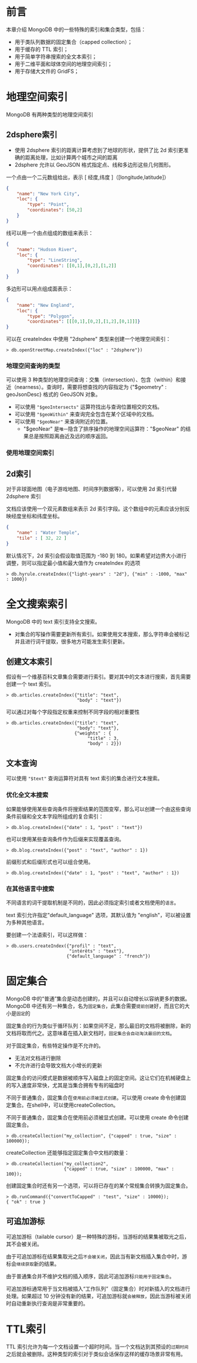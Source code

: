 # 前言
本章介绍 MongoDB 中的一些特殊的索引和集合类型，包括：
- 用于类队列数据的固定集合（capped collection）；
- 用于缓存的 TTL 索引；
- 用于简单字符串搜索的全文本索引；
- 用于二维平面和球体空间的地理空间索引；
- 用于存储大文件的 GridFS；

# 地理空间索引

MongoDB 有两种类型的地理空间索引
## 2dsphere索引
  - 使用 2dsphere 索引的距离计算考虑到了地球的形状，提供了比 2d 索引更准确的距离处理，比如计算两个城市之间的距离
  - 2dsphere 允许以 GeoJSON 格式指定点、线和多边形这些几何图形。

一个点由一个二元数组给出，表示 [ 经度,纬度 ]（[longitude,latitude]）

```json
{
    "name": "New York City",
    "loc": {
        "type": "Point",
        "coordinates": [50,2]
    }
}
```

线可以用一个由点组成的数组来表示：

```json
{
    "name": "Hudson River",
    "loc": {
        "type": "LineString",
        "coordinates": [[0,1],[0,2],[1,2]]
    }
}
```

多边形可以用点组成面表示：
```json
{
    "name": "New England",
    "loc": {
        "type": "Polygon",
        "coordinates": [[[0,1],[0,2],[1,2],[0,1]]]}
}
```

可以在 createIndex 中使用 "2dsphere" 类型来创建一个地理空间索引：

```stylus
> db.openStreetMap.createIndex({"loc" : "2dsphere"})
```

### 地理空间查询的类型
可以使用 3 种类型的地理空间查询：交集（intersection）、包含（within）和接近（nearness）。查询时，需要将想查找的内容指定为 {"$geometry" : geoJsonDesc} 格式的 GeoJSON 对象。

- 可以使用 `"$geoIntersects"` 运算符找出与查询位置相交的文档。
- 可以使用 `"$geoWithin"` 来查询完全包含在某个区域中的文档。
- 可以使用 `"$geoNear"` 来查询附近的位置。
  - "\$geoNear" 是`唯一`隐含了排序操作的地理空间运算符："$geoNear" 的结果总是按照距离由近及远的顺序返回。

### 使用地理空间索引

## 2d索引
对于非球面地图（电子游戏地图、时间序列数据等），可以使用 2d 索引代替2dsphere 索引

文档应该使用一个双元素数组来表示 2d 索引字段。这个数组中的元素应该分别反映经度坐标和纬度坐标。

```json
{
    "name" : "Water Temple",
    "tile" : [ 32, 22 ]
}
```

默认情况下，2d 索引会假设取值范围为 -180 到 180。如果希望对边界大小进行调整，则可以指定最小值和最大值作为 createIndex 的选项

```stylus
> db.hyrule.createIndex({"light-years" : "2d"}, {"min" : -1000, "max" : 1000})
```

# 全文搜索索引

MongoDB 中的 text 索引支持全文搜索。

- 对集合的写操作需要更新所有索引。如果使用文本搜索，那么字符串会被标记并且进行词干提取，很多地方可能发生索引更新。

## 创建文本索引
假设有一个维基百科文章集合需要进行索引。要对其中的文本进行搜索，首先需要创建一个 text 索引。

```stylus
> db.articles.createIndex({"title": "text",
                           "body" : "text"})
```

可以通过对每个字段指定权重来控制不同字段的相对重要性

```stylus
> db.articles.createIndex({"title": "text",
                           "body": "text"},
                          {"weights" : {
                               "title" : 3,
                               "body" : 2}})
```

## 文本查询

可以使用 `"$text"` 查询运算符对具有 text 索引的集合进行文本搜索。

### 优化全文本搜索

如果能够使用某些查询条件将搜索结果的范围变窄，那么可以创建一个由这些查询条件前缀和全文本字段所组成的复合索引：

```stylus
> db.blog.createIndex({"date" : 1, "post" : "text"})
```

也可以使用某些查询条件作为后缀来实现覆盖查询。

```stylus
> db.blog.createIndex({"post" : "text", "author" : 1})
```

前缀形式和后缀形式也可以组合使用。

```stylus
> db.blog.createIndex({"date" : 1, "post" : "text", "author" : 1})
```

### 在其他语言中搜索

不同语言的词干提取机制是不同的，因此必须指定索引或者文档使用的`语言`。

text 索引允许指定"default_language" 选项，其默认值为 "english"，可以被设置为多种其他语言。

要创建一个法语索引，可以这样做：

```stylus
> db.users.createIndex({"profil" : "text",
                        "intérêts" : "text"},
                       {"default_language" : "french"})
```

# 固定集合

MongoDB 中的“普通”集合是动态创建的，并且可以自动增长以容纳更多的数据。
MongoDB 中还有另一种集合，名为`固定集合`，此集合需要`提前创建`好，而且它的大小是`固定`的

固定集合的行为类似于循环队列：如果空间不足，那么最旧的文档将被删除，新的文档将取而代之。这意味着在插入新文档时，`固定集合会自动淘汰最旧的文档`。

对于固定集合，有些特定操作是不允许的。
- 无法对文档进行删除
- 不允许进行会导致文档大小增长的更新

固定集合的访问模式是数据被顺序写入磁盘上的固定空间。这让它们在机械硬盘上的写入速度非常快，尤其是当集合拥有专有的磁盘时

不同于普通集合，固定集合在`使用前必须被显式创建`。可以使用 create 命令创建固定集合。在shell中，可以使用createCollection。

不同于普通集合，固定集合在使用前必须被显式创建。可以使用 create 命令创建固定集合。

```stylus
> db.createCollection("my_collection", {"capped" : true, "size" : 100000});
```

createCollection 还能够指定固定集合中文档的数量：

```stylus
> db.createCollection("my_collection2",
                      {"capped" : true, "size" : 100000, "max" : 100});
```

创建固定集合时还有另一个选项，可以将已存在的某个常规集合转换为固定集合。

```stylus
> db.runCommand({"convertToCapped" : "test", "size" : 10000});
{ "ok" : true }
```

## 可追加游标

可追加游标（tailable cursor）是一种特殊的游标，当游标的结果集被取光之后，其不会被关闭。

由于可追加游标在结果集取光之后`不会被关闭`，因此当有新文档插入集合中时，游标会`继续获取`新的结果。

由于普通集合并不维护文档的插入顺序，因此可追加游标`只能用于固定集合`。

可追加游标通常用于当文档被插入“工作队列”（固定集合）时对新插入的文档进行处理。如果超过 10 分钟没有新的结果，可追加游标就`会被释放`，因此当游标被关闭时自动重新执行查询是非常重要的。

# TTL索引

TTL 索引允许为每一个文档设置一个超时时间。当一个文档达到其预设的`过期时间`之后就会被删除。这种类型的索引对于类似会话保存这样的缓存场景非常有用。

